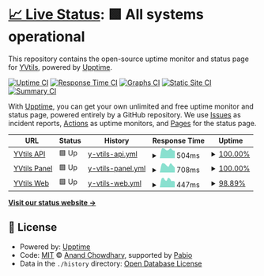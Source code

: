 # [📈 Live Status](https://status.yvtils.net): <!--live status--> **🟩 All systems operational**

This repository contains the open-source uptime monitor and status page for [YVtils](https://yvtils.net), powered by [Upptime](https://github.com/upptime/upptime).

[![Uptime CI](https://github.com/yvtils/yvtils_status/workflows/Uptime%20CI/badge.svg)](https://github.com/yvtils/yvtils_status/actions?query=workflow%3A%22Uptime+CI%22)
[![Response Time CI](https://github.com/yvtils/yvtils_status/workflows/Response%20Time%20CI/badge.svg)](https://github.com/yvtils/yvtils_status/actions?query=workflow%3A%22Response+Time+CI%22)
[![Graphs CI](https://github.com/yvtils/yvtils_status/workflows/Graphs%20CI/badge.svg)](https://github.com/yvtils/yvtils_status/actions?query=workflow%3A%22Graphs+CI%22)
[![Static Site CI](https://github.com/yvtils/yvtils_status/workflows/Static%20Site%20CI/badge.svg)](https://github.com/yvtils/yvtils_status/actions?query=workflow%3A%22Static+Site+CI%22)
[![Summary CI](https://github.com/yvtils/yvtils_status/workflows/Summary%20CI/badge.svg)](https://github.com/yvtils/yvtils_status/actions?query=workflow%3A%22Summary+CI%22)

With [Upptime](https://upptime.js.org), you can get your own unlimited and free uptime monitor and status page, powered entirely by a GitHub repository. We use [Issues](https://github.com/yvtils/yvtils_status/issues) as incident reports, [Actions](https://github.com/yvtils/yvtils_status/actions) as uptime monitors, and [Pages](https://status.yvtils.net) for the status page.

<!--start: status pages-->
<!-- This summary is generated by Upptime (https://github.com/upptime/upptime) -->
<!-- Do not edit this manually, your changes will be overwritten -->
<!-- prettier-ignore -->
| URL | Status | History | Response Time | Uptime |
| --- | ------ | ------- | ------------- | ------ |
| <img alt="" src="https://icons.duckduckgo.com/ip3/api.yvtils.net.ico" height="13"> [YVtils API](https://api.yvtils.net) | 🟩 Up | [y-vtils-api.yml](https://github.com/YVtils/yvtils_status/commits/HEAD/history/y-vtils-api.yml) | <details><summary><img alt="Response time graph" src="./graphs/y-vtils-api/response-time-week.png" height="20"> 504ms</summary><br><a href="https://status.yvtils.net/history/y-vtils-api"><img alt="Response time 493" src="https://img.shields.io/endpoint?url=https%3A%2F%2Fraw.githubusercontent.com%2FYVtils%2Fyvtils_status%2FHEAD%2Fapi%2Fy-vtils-api%2Fresponse-time.json"></a><br><a href="https://status.yvtils.net/history/y-vtils-api"><img alt="24-hour response time 506" src="https://img.shields.io/endpoint?url=https%3A%2F%2Fraw.githubusercontent.com%2FYVtils%2Fyvtils_status%2FHEAD%2Fapi%2Fy-vtils-api%2Fresponse-time-day.json"></a><br><a href="https://status.yvtils.net/history/y-vtils-api"><img alt="7-day response time 504" src="https://img.shields.io/endpoint?url=https%3A%2F%2Fraw.githubusercontent.com%2FYVtils%2Fyvtils_status%2FHEAD%2Fapi%2Fy-vtils-api%2Fresponse-time-week.json"></a><br><a href="https://status.yvtils.net/history/y-vtils-api"><img alt="30-day response time 491" src="https://img.shields.io/endpoint?url=https%3A%2F%2Fraw.githubusercontent.com%2FYVtils%2Fyvtils_status%2FHEAD%2Fapi%2Fy-vtils-api%2Fresponse-time-month.json"></a><br><a href="https://status.yvtils.net/history/y-vtils-api"><img alt="1-year response time 493" src="https://img.shields.io/endpoint?url=https%3A%2F%2Fraw.githubusercontent.com%2FYVtils%2Fyvtils_status%2FHEAD%2Fapi%2Fy-vtils-api%2Fresponse-time-year.json"></a></details> | <details><summary><a href="https://status.yvtils.net/history/y-vtils-api">100.00%</a></summary><a href="https://status.yvtils.net/history/y-vtils-api"><img alt="All-time uptime 100.00%" src="https://img.shields.io/endpoint?url=https%3A%2F%2Fraw.githubusercontent.com%2FYVtils%2Fyvtils_status%2FHEAD%2Fapi%2Fy-vtils-api%2Fuptime.json"></a><br><a href="https://status.yvtils.net/history/y-vtils-api"><img alt="24-hour uptime 100.00%" src="https://img.shields.io/endpoint?url=https%3A%2F%2Fraw.githubusercontent.com%2FYVtils%2Fyvtils_status%2FHEAD%2Fapi%2Fy-vtils-api%2Fuptime-day.json"></a><br><a href="https://status.yvtils.net/history/y-vtils-api"><img alt="7-day uptime 100.00%" src="https://img.shields.io/endpoint?url=https%3A%2F%2Fraw.githubusercontent.com%2FYVtils%2Fyvtils_status%2FHEAD%2Fapi%2Fy-vtils-api%2Fuptime-week.json"></a><br><a href="https://status.yvtils.net/history/y-vtils-api"><img alt="30-day uptime 100.00%" src="https://img.shields.io/endpoint?url=https%3A%2F%2Fraw.githubusercontent.com%2FYVtils%2Fyvtils_status%2FHEAD%2Fapi%2Fy-vtils-api%2Fuptime-month.json"></a><br><a href="https://status.yvtils.net/history/y-vtils-api"><img alt="1-year uptime 100.00%" src="https://img.shields.io/endpoint?url=https%3A%2F%2Fraw.githubusercontent.com%2FYVtils%2Fyvtils_status%2FHEAD%2Fapi%2Fy-vtils-api%2Fuptime-year.json"></a></details>
| <img alt="" src="https://icons.duckduckgo.com/ip3/panel.yvtils.net.ico" height="13"> [YVtils Panel](https://panel.yvtils.net) | 🟩 Up | [y-vtils-panel.yml](https://github.com/YVtils/yvtils_status/commits/HEAD/history/y-vtils-panel.yml) | <details><summary><img alt="Response time graph" src="./graphs/y-vtils-panel/response-time-week.png" height="20"> 708ms</summary><br><a href="https://status.yvtils.net/history/y-vtils-panel"><img alt="Response time 708" src="https://img.shields.io/endpoint?url=https%3A%2F%2Fraw.githubusercontent.com%2FYVtils%2Fyvtils_status%2FHEAD%2Fapi%2Fy-vtils-panel%2Fresponse-time.json"></a><br><a href="https://status.yvtils.net/history/y-vtils-panel"><img alt="24-hour response time 670" src="https://img.shields.io/endpoint?url=https%3A%2F%2Fraw.githubusercontent.com%2FYVtils%2Fyvtils_status%2FHEAD%2Fapi%2Fy-vtils-panel%2Fresponse-time-day.json"></a><br><a href="https://status.yvtils.net/history/y-vtils-panel"><img alt="7-day response time 708" src="https://img.shields.io/endpoint?url=https%3A%2F%2Fraw.githubusercontent.com%2FYVtils%2Fyvtils_status%2FHEAD%2Fapi%2Fy-vtils-panel%2Fresponse-time-week.json"></a><br><a href="https://status.yvtils.net/history/y-vtils-panel"><img alt="30-day response time 706" src="https://img.shields.io/endpoint?url=https%3A%2F%2Fraw.githubusercontent.com%2FYVtils%2Fyvtils_status%2FHEAD%2Fapi%2Fy-vtils-panel%2Fresponse-time-month.json"></a><br><a href="https://status.yvtils.net/history/y-vtils-panel"><img alt="1-year response time 708" src="https://img.shields.io/endpoint?url=https%3A%2F%2Fraw.githubusercontent.com%2FYVtils%2Fyvtils_status%2FHEAD%2Fapi%2Fy-vtils-panel%2Fresponse-time-year.json"></a></details> | <details><summary><a href="https://status.yvtils.net/history/y-vtils-panel">100.00%</a></summary><a href="https://status.yvtils.net/history/y-vtils-panel"><img alt="All-time uptime 100.00%" src="https://img.shields.io/endpoint?url=https%3A%2F%2Fraw.githubusercontent.com%2FYVtils%2Fyvtils_status%2FHEAD%2Fapi%2Fy-vtils-panel%2Fuptime.json"></a><br><a href="https://status.yvtils.net/history/y-vtils-panel"><img alt="24-hour uptime 100.00%" src="https://img.shields.io/endpoint?url=https%3A%2F%2Fraw.githubusercontent.com%2FYVtils%2Fyvtils_status%2FHEAD%2Fapi%2Fy-vtils-panel%2Fuptime-day.json"></a><br><a href="https://status.yvtils.net/history/y-vtils-panel"><img alt="7-day uptime 100.00%" src="https://img.shields.io/endpoint?url=https%3A%2F%2Fraw.githubusercontent.com%2FYVtils%2Fyvtils_status%2FHEAD%2Fapi%2Fy-vtils-panel%2Fuptime-week.json"></a><br><a href="https://status.yvtils.net/history/y-vtils-panel"><img alt="30-day uptime 100.00%" src="https://img.shields.io/endpoint?url=https%3A%2F%2Fraw.githubusercontent.com%2FYVtils%2Fyvtils_status%2FHEAD%2Fapi%2Fy-vtils-panel%2Fuptime-month.json"></a><br><a href="https://status.yvtils.net/history/y-vtils-panel"><img alt="1-year uptime 100.00%" src="https://img.shields.io/endpoint?url=https%3A%2F%2Fraw.githubusercontent.com%2FYVtils%2Fyvtils_status%2FHEAD%2Fapi%2Fy-vtils-panel%2Fuptime-year.json"></a></details>
| <img alt="" src="https://icons.duckduckgo.com/ip3/yvtils.net.ico" height="13"> [YVtils Web](https://yvtils.net) | 🟩 Up | [y-vtils-web.yml](https://github.com/YVtils/yvtils_status/commits/HEAD/history/y-vtils-web.yml) | <details><summary><img alt="Response time graph" src="./graphs/y-vtils-web/response-time-week.png" height="20"> 447ms</summary><br><a href="https://status.yvtils.net/history/y-vtils-web"><img alt="Response time 446" src="https://img.shields.io/endpoint?url=https%3A%2F%2Fraw.githubusercontent.com%2FYVtils%2Fyvtils_status%2FHEAD%2Fapi%2Fy-vtils-web%2Fresponse-time.json"></a><br><a href="https://status.yvtils.net/history/y-vtils-web"><img alt="24-hour response time 444" src="https://img.shields.io/endpoint?url=https%3A%2F%2Fraw.githubusercontent.com%2FYVtils%2Fyvtils_status%2FHEAD%2Fapi%2Fy-vtils-web%2Fresponse-time-day.json"></a><br><a href="https://status.yvtils.net/history/y-vtils-web"><img alt="7-day response time 447" src="https://img.shields.io/endpoint?url=https%3A%2F%2Fraw.githubusercontent.com%2FYVtils%2Fyvtils_status%2FHEAD%2Fapi%2Fy-vtils-web%2Fresponse-time-week.json"></a><br><a href="https://status.yvtils.net/history/y-vtils-web"><img alt="30-day response time 438" src="https://img.shields.io/endpoint?url=https%3A%2F%2Fraw.githubusercontent.com%2FYVtils%2Fyvtils_status%2FHEAD%2Fapi%2Fy-vtils-web%2Fresponse-time-month.json"></a><br><a href="https://status.yvtils.net/history/y-vtils-web"><img alt="1-year response time 446" src="https://img.shields.io/endpoint?url=https%3A%2F%2Fraw.githubusercontent.com%2FYVtils%2Fyvtils_status%2FHEAD%2Fapi%2Fy-vtils-web%2Fresponse-time-year.json"></a></details> | <details><summary><a href="https://status.yvtils.net/history/y-vtils-web">98.89%</a></summary><a href="https://status.yvtils.net/history/y-vtils-web"><img alt="All-time uptime 99.71%" src="https://img.shields.io/endpoint?url=https%3A%2F%2Fraw.githubusercontent.com%2FYVtils%2Fyvtils_status%2FHEAD%2Fapi%2Fy-vtils-web%2Fuptime.json"></a><br><a href="https://status.yvtils.net/history/y-vtils-web"><img alt="24-hour uptime 100.00%" src="https://img.shields.io/endpoint?url=https%3A%2F%2Fraw.githubusercontent.com%2FYVtils%2Fyvtils_status%2FHEAD%2Fapi%2Fy-vtils-web%2Fuptime-day.json"></a><br><a href="https://status.yvtils.net/history/y-vtils-web"><img alt="7-day uptime 98.89%" src="https://img.shields.io/endpoint?url=https%3A%2F%2Fraw.githubusercontent.com%2FYVtils%2Fyvtils_status%2FHEAD%2Fapi%2Fy-vtils-web%2Fuptime-week.json"></a><br><a href="https://status.yvtils.net/history/y-vtils-web"><img alt="30-day uptime 99.46%" src="https://img.shields.io/endpoint?url=https%3A%2F%2Fraw.githubusercontent.com%2FYVtils%2Fyvtils_status%2FHEAD%2Fapi%2Fy-vtils-web%2Fuptime-month.json"></a><br><a href="https://status.yvtils.net/history/y-vtils-web"><img alt="1-year uptime 99.71%" src="https://img.shields.io/endpoint?url=https%3A%2F%2Fraw.githubusercontent.com%2FYVtils%2Fyvtils_status%2FHEAD%2Fapi%2Fy-vtils-web%2Fuptime-year.json"></a></details>

<!--end: status pages-->

[**Visit our status website →**](https://status.yvtils.net)

## 📄 License

- Powered by: [Upptime](https://github.com/upptime/upptime)
- Code: [MIT](./LICENSE) © [Anand Chowdhary](https://anandchowdhary.com), supported by [Pabio](https://pabio.com)
- Data in the `./history` directory: [Open Database License](https://opendatacommons.org/licenses/odbl/1-0/)
